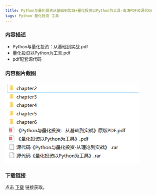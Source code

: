```yaml
---
title: Python与量化投资从基础到实战+量化投资以Python为工具-高清PDF及源代码
tags: Python 量化投资 工具
---
```



### 内容描述

- Python与量化投资：从基础到实战.pdf
- 量化投资以Python为工具.pdf
- pdf配套源代码


### 内容图片截图

<img class="image image--xl" src="/assets/resource/python/2019-10-02-res-python-quant-tool-1.png"/>


### 下载链接

点击 [下载](https://pan.baidu.com/s/1Obx3IA6rBTvNCjPfyh-k9g?pwd=420n) 链接获取。


<br/>


